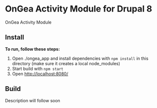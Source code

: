 # OnGea Activity Module for Drupal 8

OnGea Activity Module

## Install

**To run, follow these steps:**

1. Open ./ongea_app and install dependencies with `npm install` in this directory (make sure it creates a local node_modules)
2. Start build with `npm start`
3. Open [http://localhost:8080/](http://localhost:8080/)

## Build

Description will follow soon
